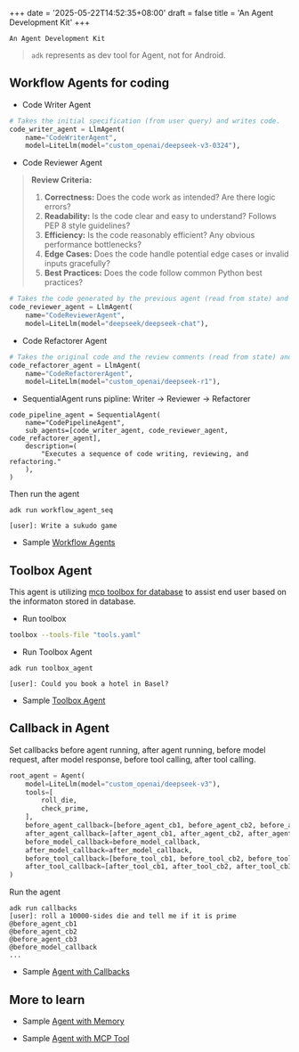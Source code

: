 +++
date = '2025-05-22T14:52:35+08:00'
draft = false
title = 'An Agent Development Kit'
+++

`An Agent Development Kit`

> `adk` represents as dev tool for Agent, not for Android.

## Workflow Agents for coding
* Code Writer Agent
```python
# Takes the initial specification (from user query) and writes code.
code_writer_agent = LlmAgent(
    name="CodeWriterAgent",
    model=LiteLlm(model="custom_openai/deepseek-v3-0324"),
```

* Code Reviewer Agent
>
> **Review Criteria:**
> 1.  **Correctness:** Does the code work as intended? Are there logic errors?
> 2.  **Readability:** Is the code clear and easy to understand? Follows PEP 8 style guidelines?
> 3.  **Efficiency:** Is the code reasonably efficient? Any obvious performance bottlenecks?
> 4.  **Edge Cases:** Does the code handle potential edge cases or invalid inputs gracefully?
> 5.  **Best Practices:** Does the code follow common Python best practices?
```python
# Takes the code generated by the previous agent (read from state) and provides feedback.
code_reviewer_agent = LlmAgent(
    name="CodeReviewerAgent",
    model=LiteLlm(model="deepseek/deepseek-chat"),
```

* Code Refactorer Agent
```python
# Takes the original code and the review comments (read from state) and refactors the code.
code_refactorer_agent = LlmAgent(
    name="CodeRefactorerAgent",
    model=LiteLlm(model="custom_openai/deepseek-r1"),
```

* SequentialAgent runs pipline: Writer -> Reviewer -> Refactorer
```
code_pipeline_agent = SequentialAgent(
    name="CodePipelineAgent",
    sub_agents=[code_writer_agent, code_reviewer_agent, code_refactorer_agent],
    description=(
        "Executes a sequence of code writing, reviewing, and refactoring."
    ),
)
```
Then run the agent
```shell
adk run workflow_agent_seq

[user]: Write a sukudo game
```
- Sample [Workflow Agents](https://github.com/google/adk-python/blob/main/contributing/samples/workflow_agent_seq/agent.py)

## Toolbox Agent
This agent is utilizing [mcp toolbox for database](https://googleapis.github.io/genai-toolbox/getting-started/introduction/) to assist end user based on the informaton stored in database.

* Run toolbox
```bash
toolbox --tools-file "tools.yaml"
```

* Run Toolbox Agent
```
adk run toolbox_agent

[user]: Could you book a hotel in Basel?
```
- Sample [Toolbox Agent](https://github.com/google/adk-python/tree/main/contributing/samples/toolbox_agent)

## Callback in Agent
Set callbacks before agent running, after agent running, before model request, after model response, before tool calling, after tool calling.
```python
root_agent = Agent(
    model=LiteLlm(model="custom_openai/deepseek-v3"),
    tools=[
        roll_die,
        check_prime,
    ],
    before_agent_callback=[before_agent_cb1, before_agent_cb2, before_agent_cb3],
    after_agent_callback=[after_agent_cb1, after_agent_cb2, after_agent_cb3],
    before_model_callback=before_model_callback,
    after_model_callback=after_model_callback,
    before_tool_callback=[before_tool_cb1, before_tool_cb2, before_tool_cb3],
    after_tool_callback=[after_tool_cb1, after_tool_cb2, after_tool_cb3],
)
```

Run the agent
```shell
adk run callbacks
[user]: roll a 10000-sides die and tell me if it is prime
@before_agent_cb1
@before_agent_cb2
@before_agent_cb3
@before_model_callback
...
```
- Sample [Agent with Callbacks](https://github.com/google/adk-python/tree/main/contributing/samples/callbacks)


## More to learn

- Sample [Agent with Memory](https://github.com/google/adk-python/tree/main/contributing/samples/memory)

- Sample [Agent with MCP Tool](https://github.com/google/adk-python/tree/main/contributing/samples/mcp_sse_agent)

